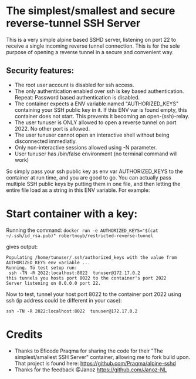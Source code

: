 # The simplest/smallest and secure reverse-tunnel SSH Server
This is a very simple alpine based SSHD server, listening on port 22 to receive a single incoming reverse tunnel connection. This is for the sole purpose of opening a reverse tunnel in a secure and convenient way.

## Security features:
* The root user account is disabled for ssh access.
* The only authentication enabled over ssh is key based authentication. Repeat: Password based authentication is disabled.
* The container expects a ENV variable named "AUTHORIZED_KEYS" containing your SSH public key in it. If this ENV var is found empty, this container does not start. This prevents it becoming an open-(ssh)-relay. 
* The user tunuser is ONLY allowed to open a reverse tunnel on port 2022. No other port is allowed.
* The user tunuser cannot open an interactive shell without being disconnected immediatly. 
* Only non-interactive sessions allowed using -N parameter.
* User tunuser has /bin/false environment (no terminal command will work)

So simply pass your ssh public key as env var AUTHORIZED_KEYS to the container at run time, and you are good to go. You can actually pass multiple SSH public keys by putting them in one file, and then letting the entire file load as a string in this ENV variable. For example:

# Start container with a key: 
Running the command:
```docker run -e AUTHORIZED_KEYS="$(cat ~/.ssh/id_rsa.pub)" robertnoyb/restricted-reverse-tunnel```

gives output:
```
Populating /home/tunuser/.ssh/authorized_keys with the value from AUTHORIZED_KEYS env variable ...
Running. To test setup run:
 ssh -TN -R 2022:localhost:8022  tunuser@172.17.0.2
this tunnels you hosts port 8022 to the container's port 2022
Server listening on 0.0.0.0 port 22.

```

Now to test, tunnel your host port 8022 to the container port 2022 using ssh (ip address could be different in your case):
```
ssh -TN -R 2022:localhost:8022  tunuser@172.17.0.2
```

# Credits
* Thanks to Eficode Praqma for sharing the code for their "The simplest/smallest SSH Server" container, allowing me to fork build upon. That project is found here: https://github.com/Praqma/alpine-sshd
* Thanks for the feedback @Janoz https://github.com/Janoz-NL
